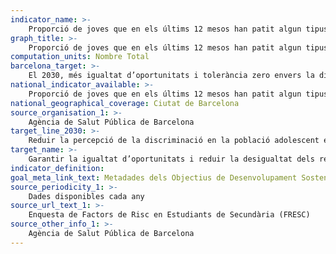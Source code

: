 ```yaml
---
indicator_name: >-
    Proporció de joves que en els últims 12 mesos han patit algun tipus de discriminació per causa de discapacitat, orientació sexual, origen o gènere
graph_title: >-
    Proporció de joves que en els últims 12 mesos han patit algun tipus de discriminació per causa de discapacitat, orientació sexual, origen o gènere
computation_units: Nombre Total
barcelona_target: >-
    El 2030, més igualtat d’oportunitats i tolerància zero envers la discriminació
national_indicator_available: >-
    Proporció de joves que en els últims 12 mesos han patit algun tipus de discriminació per causa de discapacitat, orientació sexual, origen o gènere
national_geographical_coverage: Ciutat de Barcelona 
source_organisation_1: >-
    Agència de Salut Pública de Barcelona
target_line_2030: >-
    Reduir la percepció de la discriminació en la població adolescent en menys del 15% tant en noies com en nois
target_name: >-
    Garantir la igualtat d’oportunitats i reduir la desigualtat dels resultats, també eliminant les lleis, polítiques i pràctiques discriminatòries i promovent legislació, polítiques i mesures adequades a aquest efecte
indicator_definition:
goal_meta_link_text: Metadades dels Objectius de Desenvolupament Sostenible de les Nacions Unides (pdf 894kB)
source_periodicity_1: >-
    Dades disponibles cada any
source_url_text_1: >-
    Enquesta de Factors de Risc en Estudiants de Secundària (FRESC) 
source_other_info_1: >-
    Agència de Salut Pública de Barcelona
---
```

